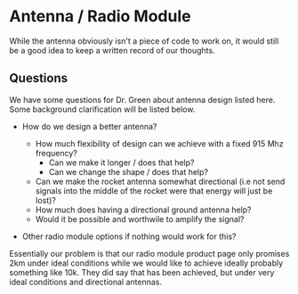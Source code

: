 # Antenna / Radio Module 
While the antenna obviously isn't a piece of code to work on, it would still be a good idea to keep a written record of our thoughts.

## Questions
We have some questions for Dr. Green about antenna design listed here. Some background clarification will be listed below.
- How do we design a better antenna?
  - How much flexibility of design can we achieve with a fixed 915 Mhz frequency?
    - Can we make it longer / does that help?
    - Can we change the shape / does that help?
  - Can we make the rocket antenna somewhat directional (i.e not send signals into the middle of the rocket were that energy will just be lost)?
  - How much does having a directional ground antenna help?
  - Would it be possible and worthwile to amplify the signal?

- Other radio module options if nothing would work for this?

Essentially our problem is that our radio module product page only promises 2km under ideal conditions while we would like to achieve ideally probably something like 10k. They did say that has been achieved, but under very ideal conditions and directional antennas.
